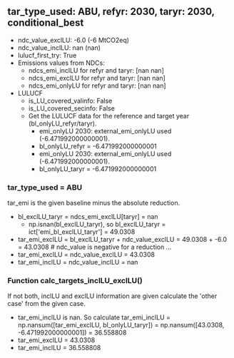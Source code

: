 

## tar_type_used: ABU, refyr: 2030, taryr: 2030, conditional_best
- ndc_value_exclLU: -6.0 (-6 MtCO2eq)
- ndc_value_inclLU: nan (nan)
- lulucf_first_try: True
- Emissions values from NDCs:
  - ndcs_emi_inclLU for refyr and taryr: [nan nan]
  - ndcs_emi_exclLU for refyr and taryr: [nan nan]
  - ndcs_emi_onlyLU for refyr and taryr: [nan nan]
- LULUCF
  - is_LU_covered_valinfo: False
  - is_LU_covered_secinfo: False
  - Get the LULUCF data for the reference and target year (bl_onlyLU_refyr/taryr).
    - emi_onlyLU 2030: external_emi_onlyLU used (-6.471992000000001).
    - bl_onlyLU_refyr = -6.471992000000001
    - emi_onlyLU 2030: external_emi_onlyLU used (-6.471992000000001).
    - bl_onlyLU_taryr = -6.471992000000001
### tar_type_used = ABU
tar_emi is the given baseline minus the absolute reduction.
- bl_exclLU_taryr = ndcs_emi_exclLU[taryr] = nan
  - np.isnan(bl_exclLU_taryr), so bl_exclLU_taryr = ict['emi_bl_exclLU_taryr'] = 49.0308
- tar_emi_exclLU = bl_exclLU_taryr + ndc_value_exclLU = 49.0308 + -6.0 = 43.0308 # ndc_value is negative for a reduction ...
- tar_emi_exclLU = ndc_value_exclLU = 43.0308
- tar_emi_inclLU = ndc_value_inclLU = nan
### Function calc_targets_inclLU_exclLU()
If not both, inclLU and exclLU information are given calculate the 'other case' from the given case.
- tar_emi_inclLU is nan. So calculate tar_emi_inclLU = np.nansum([tar_emi_exclLU, bl_onlyLU_taryr]) = np.nansum([43.0308, -6.471992000000001]) = 36.558808
- tar_emi_exclLU = 43.0308
- tar_emi_inclLU = 36.558808